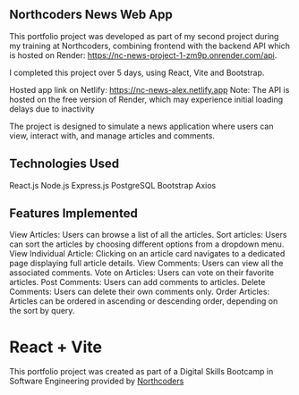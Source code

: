 ## Northcoders News Web App

This portfolio project was developed as part of my second project during my training at Northcoders, combining frontend with the backend API which is hosted on Render: https://nc-news-project-1-zm9p.onrender.com/api. 

I completed this project over 5 days, using React, Vite and Bootstrap.

Hosted app link on Netlify: https://nc-news-alex.netlify.app
Note: The API is hosted on the free version of Render, which may experience initial loading delays due to inactivity

The project is designed to simulate a news application where users can view, interact with, and manage articles and comments.

## Technologies Used

React.js
Node.js
Express.js
PostgreSQL
Bootstrap
Axios


## Features Implemented

View Articles: Users can browse a list of all the articles.
Sort articles: Users can sort the articles by choosing different options from a dropdown menu.
View Individual Article: Clicking on an article card navigates to a dedicated page displaying full article details.
View Comments: Users can view all the associated comments.
Vote on Articles: Users can vote on their favorite articles.
Post Comments: Users can add comments to articles.
Delete Comments: Users can delete their own comments only.
Order Articles: Articles can be ordered in ascending or descending order, depending on the sort by query. 


# React + Vite

This portfolio project was created as part of a Digital Skills Bootcamp in Software Engineering provided by [Northcoders](https://northcoders.com/)
